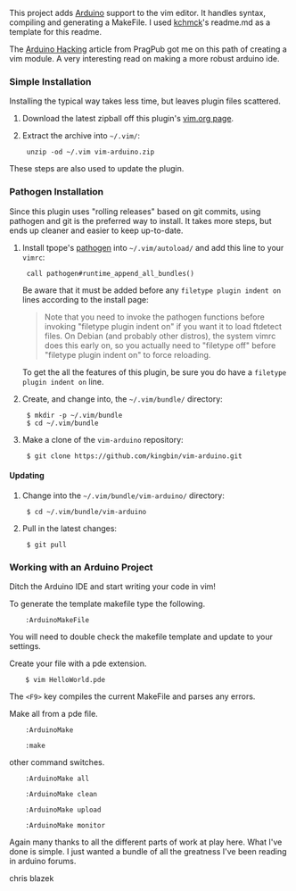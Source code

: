 This project adds [Arduino] support to the vim editor. It handles syntax, compiling and generating a MakeFile.
I used [kchmck]'s readme.md as a template for this readme.

The [Arduino Hacking] article from PragPub got me on this path of creating a vim module. A very interesting read on making a more robust arduino ide.

[Arduino]: http://pragprog.com/magazines/2011-04/create-your-own-arduino-ide
[Arduino Hacking]: http://pragprog.com/magazines/2011-04/advanced-arduino-hacking
[kchmck]: https://github.com/kchmck

### Simple Installation

Installing the typical way takes less time, but leaves plugin files scattered.

1. Download the latest zipball off this plugin's [vim.org page][zipball].

2. Extract the archive into `~/.vim/`:

        unzip -od ~/.vim vim-arduino.zip

These steps are also used to update the plugin.

[zipball]: http://www.vim.org/scripts/script.php (working on getting the zip to the vim site)

### Pathogen Installation

Since this plugin uses "rolling releases" based on git commits, using pathogen
and git is the preferred way to install. It takes more steps, but ends up
cleaner and easier to keep up-to-date.

1. Install tpope's [pathogen] into `~/.vim/autoload/` and add this line to your
   `vimrc`:

        call pathogen#runtime_append_all_bundles()

    Be aware that it must be added before any `filetype plugin indent on`
    lines according to the install page:

    > Note that you need to invoke the pathogen functions before invoking
    > "filetype plugin indent on" if you want it to load ftdetect files. On
    > Debian (and probably other distros), the system vimrc does this early on,
    > so you actually need to "filetype off" before "filetype plugin indent on"
    > to force reloading.

    To get the all the features of this plugin, be sure you do have a `filetype
    plugin indent on` line.

[pathogen]: http://www.vim.org/scripts/script.php?script_id=2332

2. Create, and change into, the `~/.vim/bundle/` directory:

        $ mkdir -p ~/.vim/bundle
        $ cd ~/.vim/bundle

3. Make a clone of the `vim-arduino` repository:

        $ git clone https://github.com/kingbin/vim-arduino.git

#### Updating

1. Change into the `~/.vim/bundle/vim-arduino/` directory:

        $ cd ~/.vim/bundle/vim-arduino

2. Pull in the latest changes:

        $ git pull

### Working with an Arduino Project

Ditch the Arduino IDE and start writing your code in vim!

To generate the template makefile type the following.

        :ArduinoMakeFile

You will need to double check the makefile template and update to your settings.

Create your file with a pde extension. 

        $ vim HelloWorld.pde

The `<F9>` key compiles the current MakeFile and parses any errors.

Make all from a pde file.

        :ArduinoMake

        :make

other command switches.
 
        :ArduinoMake all
    
        :ArduinoMake clean
    
        :ArduinoMake upload

        :ArduinoMake monitor

Again many thanks to all the different parts of work at play here. What I've done is simple. I just wanted a bundle of all the greatness I've been reading in arduino forums.


chris blazek
